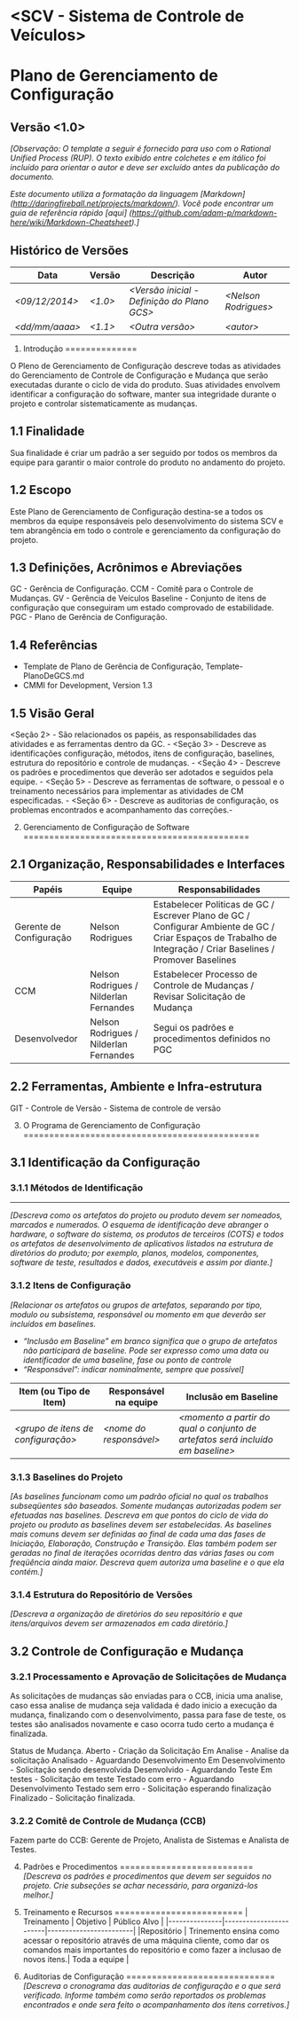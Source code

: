 <SCV - Sistema de Controle de Veículos>
=================
Plano de Gerenciamento de Configuração
======================================
Versão &lt;1.0&gt;
------------------

_[Observação: O template a seguir é fornecido para uso com o Rational Unified Process (RUP).  O texto exibido entre colchetes e em itálico foi incluído para orientar o autor e deve ser excluído antes da publicação do documento._

_Este documento utiliza a formatação da linguagem [Markdown] (http://daringfireball.net/projects/markdown/). Você pode encontrar um guia de referência rápido [aqui] (https://github.com/adam-p/markdown-here/wiki/Markdown-Cheatsheet).]_

Histórico de Versões
--------------------

|Data                |Versão       |Descrição               |Autor          |
|--------------------|-------------|------------------------|---------------|
|_&lt;09/12/2014&gt;_|_&lt;1.0&gt;_|_&lt;Versão inicial - Definição do Plano GCS&gt;_|_&lt;Nelson Rodrigues&gt;_|
|_&lt;dd/mm/aaaa&gt;_|_&lt;1.1&gt;_|_&lt;Outra versão&gt;_  |_&lt;autor&gt;_|



1. Introdução
==============

O Pleno de Gerenciamento de Configuração descreve todas as atividades do Gerenciamento de Controle de Configuração e Mudança que serão executadas durante o ciclo de vida do produto. Suas atividades envolvem identificar a configuração do software, manter sua integridade durante o projeto e controlar sistematicamente as mudanças.

1.1 Finalidade
---------------
Sua finalidade é criar um padrão a ser seguido por todos os membros da equipe para garantir o maior controle do produto no andamento do projeto.

1.2 Escopo
----------
Este Plano de Gerenciamento de Configuração destina-se a todos os membros da equipe responsáveis pelo desenvolvimento do sistema SCV e tem abrangência em todo o controle e gerenciamento da configuração do projeto.

1.3 Definições, Acrônimos e Abreviações
---------------------------------------
GC - Gerência de Configuração.
CCM - Comitê para o Controle de Mudanças.
GV - Gerência de Veículos
Baseline - Conjunto de itens de configuração que conseguiram um estado comprovado de estabilidade.
PGC - Plano de Gerência de Configuração.

1.4 Referências
---------------
- Template de Plano de Gerência de Configuração, Template-PlanoDeGCS.md
- CMMI for Development, Version 1.3

1.5 Visão Geral
---------------

&lt;Seção 2&gt; - São relacionados os papéis, as responsabilidades das atividades e as ferramentas dentro da GC. -
&lt;Seção 3&gt; - Descreve as identificações configuração, métodos, itens de configuração, baselines, estrutura do repositório e controle de mudanças. -
&lt;Seção 4&gt; - Descreve os padrões e procedimentos que deverão ser adotados e seguidos pela equipe. -
&lt;Seção 5&gt; - Descreve as ferramentas de software, o pessoal e o treinamento necessários para implementar as atividades de CM especificadas. -
&lt;Seção 6&gt; - Descreve as auditorias de configuração, os problemas encontrados e acompanhamento das correções.-

2. Gerenciamento de Configuração de Software
============================================

2.1 Organização, Responsabilidades e Interfaces
------------------------------------------------

|Papéis |Equipe |Responsabilidades|
|-------|-------|-----------------|
|Gerente de Configuração|Nelson Rodrigues|Estabelecer Politicas de GC / Escrever Plano de GC / Configurar Ambiente de GC / Criar Espaços de Trabalho de Integração / Criar Baselines / Promover Baselines |
|CCM|Nelson Rodrigues / Nilderlan Fernandes|Estabelecer Processo de Controle de Mudanças / Revisar Solicitação de Mudança|
|Desenvolvedor|Nelson Rodrigues / Nilderlan Fernandes|Segui os padrões e procedimentos definidos no PGC|

 
 
2.2 Ferramentas, Ambiente e Infra-estrutura
-------------------------------------------

GIT - Controle de Versão - Sistema de controle de versão


3. O Programa de Gerenciamento de Configuração
==============================================

3.1 Identificação da Configuração
---------------------------------
### 3.1.1 Métodos de Identificação
----------------------------------
_[Descreva como os artefatos do projeto ou produto devem ser nomeados, marcados e numerados. O esquema de identificação deve abranger o hardware, o software do sistema, os produtos de terceiros (COTS) e todos os artefatos de desenvolvimento de aplicativos listados na estrutura de diretórios do produto; por exemplo, planos, modelos, componentes, software de teste, resultados e dados, executáveis e assim por diante.]_

### 3.1.2 Itens de Configuração
_[Relacionar os artefatos ou grupos de artefatos, separando por tipo, modulo ou subsistema, responsável ou momento em que deverão ser incluídos em baselines._
* _“Inclusão em Baseline” em branco significa que o grupo de artefatos não participará de baseline. Pode ser expresso como uma data ou identificador de uma baseline, fase ou ponto de controle_
* _“Responsável”: indicar nominalmente, sempre que possível]_

| Item (ou Tipo de Item)                 | Responsável na equipe	     | Inclusão em Baseline |
|----------------------------------------|-----------------------------|----------------------|
|_&lt;grupo de itens de configuração&gt;_|_&lt;nome do responsável&gt;_|_&lt;momento a partir do qual o conjunto de artefatos será incluído em baseline&gt;_|


### 3.1.3 Baselines do Projeto

_[As baselines funcionam como um padrão oficial no qual os trabalhos subseqüentes são baseados. Somente mudanças autorizadas podem ser efetuadas nas baselines._
_Descreva em que pontos do ciclo de vida do projeto ou produto as baselines devem ser estabelecidas. As baselines mais comuns devem ser definidas ao final de cada uma das fases de Iniciação, Elaboração, Construção e Transição. Elas também podem ser geradas no final de iterações ocorridas dentro das várias fases ou com freqüência ainda maior._
_Descreva quem autoriza uma baseline e o que ela contém.]_

### 3.1.4 Estrutura do Repositório de Versões
_[Descreva a organização de diretórios do seu repositório e que itens/arquivos devem ser armazenados em cada diretório.]_

3.2 Controle de Configuração e Mudança
--------------------------------------

### 3.2.1 Processamento e Aprovação de Solicitações de Mudança

As solicitações de mudanças são enviadas para o CCB, inicia uma analise, caso essa analise de mudança seja validada é dado inicio a execução da mudança, finalizando com o desenvolvimento, passa para fase de teste, os testes são analisados novamente e caso ocorra tudo certo a mudança é finalizada.

Status de Mudança.
Aberto - Criação da Solicitação
Em Analise - Analise da solicitação
Analisado - Aguardando Desenvolvimento
Em Desenvolvimento - Solicitação sendo desenvolvida
Desenvolvido - Aguardando Teste
Em testes - Solicitação em teste
Testado com erro - Aguardando Desenvolvimento
Testado sem erro - Solicitação esperando finalização
Finalizado - Solicitação finalizada.

### 3.2.2 Comitê de Controle de Mudança (CCB)

Fazem parte do CCB: Gerente de Projeto, Analista de Sistemas e Analista de Testes.


4. Padrões e Procedimentos
==========================
_[Descreva os padrões e procedimentos que devem ser seguidos no projeto. Crie subseções se achar necessário, para organizá-los melhor.]_



5. Treinamento e Recursos
=========================
| Treinamento | Objetivo | Público Alvo |
|---------------|------------------------|------------------------|
|Repositório | Trinemento ensina como acessar o repositório através de uma máquina cliente, como dar os comandos mais importantes do repositório e como fazer a inclusao de novos itens.| Toda a equipe |



6. Auditorias de Configuração
=============================
_[Descreva o cronograma das auditorias de configuração e o que será verificado. Informe também como serão reportados os problemas encontrados e onde sera feito o acompanhamento dos itens corretivos.]_
